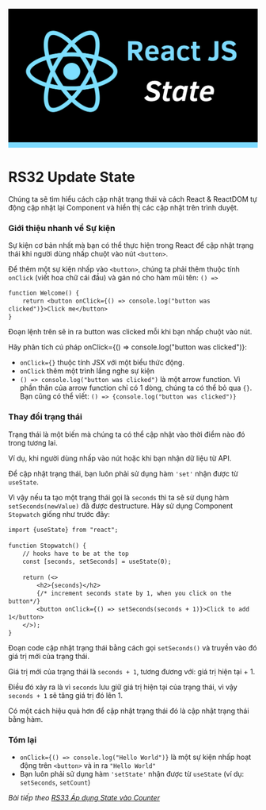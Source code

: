 ![Create-HTML-1](images/state.png) 

# RS32 Update State

Chúng ta sẽ tìm hiểu cách cập nhật trạng thái và cách React & ReactDOM tự động cập nhật lại Component và hiển thị các cập nhật trên trình duyệt.

### Giới thiệu nhanh về Sự kiện

Sự kiện cơ bản nhất mà bạn có thể thực hiện trong React để cập nhật trạng thái khi người dùng nhấp chuột vào nút `<button>`.

Để thêm một sự kiện nhấp vào `<button>`, chúng ta phải thêm thuộc tính `onClick` (viết hoa chữ cái đầu) và gán nó cho hàm mũi tên: `() =>`

```
function Welcome() {
    return <button onClick={() => console.log("button was clicked")}>Click me</button>
}
```

Đoạn lệnh trên sẽ in ra button was clicked mỗi khi bạn nhấp chuột vào nút.

Hãy phân tích cú pháp onClick={() => console.log("button was clicked")}:

- `onClick={}` thuộc tính JSX với một biểu thức động.
- `onClick` thêm một trình lắng nghe sự kiện
- `() => console.log("button was clicked")` là một arrow function. Vì phần thân của arrow function chỉ có 1 dòng, chúng ta có thể bỏ qua `{}`. Bạn cũng có thể viết: `() => {console.log("button was clicked")}`

### Thay đổi trạng thái

Trạng thái là một biến mà chúng ta có thể cập nhật vào thời điểm nào đó trong tương lai.

Ví dụ, khi người dùng nhấp vào nút hoặc khi bạn nhận dữ liệu từ API.

Để cập nhật trạng thái, bạn luôn phải sử dụng hàm `'set'` nhận được từ `useState`.

Vì vậy nếu ta tạo một trạng thái gọi là `seconds` thì ta sẽ sử dụng hàm `setSeconds(newValue)` đã được destructure. Hãy sử dụng Component `Stopwatch` giống như trước đây:

```
import {useState} from "react";

function Stopwatch() {
    // hooks have to be at the top
    const [seconds, setSeconds] = useState(0);

    return (<>
        <h2>{seconds}</h2>
        {/* increment seconds state by 1, when you click on the button*/}
        <button onClick={() => setSeconds(seconds + 1)}>Click to add 1</button>
    </>);
}
```

Đoạn code cập nhật trạng thái bằng cách gọi `setSeconds()` và truyền vào đó giá trị mới của trạng thái.

Giá trị mới của trạng thái là `seconds + 1`, tương đương với: giá trị hiện tại + 1.

Điều đó xảy ra là vì `seconds` lưu giữ giá trị hiện tại của trạng thái, vì vậy `seconds + 1` sẽ tăng giá trị đó lên 1.

Có một cách hiệu quả hơn để cập nhật trạng thái đó là cập nhật trạng thái bằng hàm.

### Tóm lại

- `onClick={() => console.log("Hello World")}` là một sự kiện nhấp hoạt động trên `<button>` và in ra `"Hello World"`
- Bạn luôn phải sử dụng hàm `'setState'` nhận được từ `useState` (ví dụ: `setSeconds`, `setCount`)

*Bài tiếp theo [RS33 Áp dụng State vào Counter](/lesson/session/session_033_state_counter.md)*